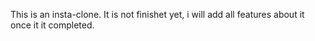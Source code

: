 This is an insta-clone.
It is not finishet yet, i will add all features about it once it it completed.
